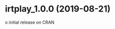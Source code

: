 
<!-- README.md is generated from README.Rmd. Please edit that file -->

# irtplay\_1.0.0 (2019-08-21)

o initial release on CRAN
